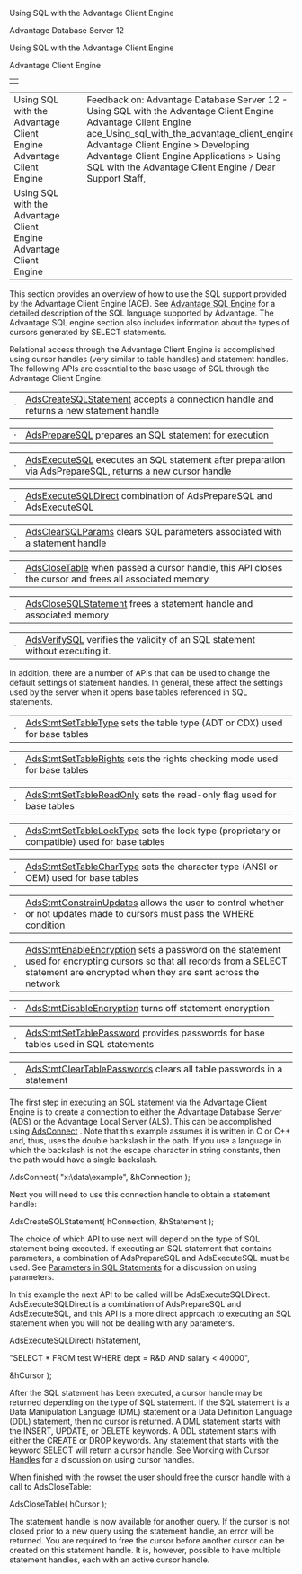 Using SQL with the Advantage Client Engine




Advantage Database Server 12  

Using SQL with the Advantage Client Engine

Advantage Client Engine

|  |
| --- |
|  |

|  |  |  |  |  |
| --- | --- | --- | --- | --- |
| Using SQL with the Advantage Client Engine  Advantage Client Engine |  |  | Feedback on: Advantage Database Server 12 - Using SQL with the Advantage Client Engine Advantage Client Engine ace\_Using\_sql\_with\_the\_advantage\_client\_engine Advantage Client Engine > Developing Advantage Client Engine Applications > Using SQL with the Advantage Client Engine / Dear Support Staff, |  |
| Using SQL with the Advantage Client Engine  Advantage Client Engine |  |  |  |  |

This section provides an overview of how to use the SQL support provided by the Advantage Client Engine (ACE). See [Advantage SQL Engine](master_advantage_sql_engine.htm) for a detailed description of the SQL language supported by Advantage. The Advantage SQL engine section also includes information about the types of cursors generated by SELECT statements.

Relational access through the Advantage Client Engine is accomplished using cursor handles (very similar to table handles) and statement handles. The following APIs are essential to the base usage of SQL through the Advantage Client Engine:

|  |  |
| --- | --- |
| · | [AdsCreateSQLStatement](ace_adscreatesqlstatement.htm) accepts a connection handle and returns a new statement handle |

|  |  |
| --- | --- |
| · | [AdsPrepareSQL](ace_adspreparesql.htm) prepares an SQL statement for execution |

|  |  |
| --- | --- |
| · | [AdsExecuteSQL](ace_adsexecutesql.htm) executes an SQL statement after preparation via AdsPrepareSQL, returns a new cursor handle |

|  |  |
| --- | --- |
| · | [AdsExecuteSQLDirect](ace_adsexecutesqldirect.htm) combination of AdsPrepareSQL and AdsExecuteSQL |

|  |  |
| --- | --- |
| · | [AdsClearSQLParams](ace_adsclearsqlparams.htm) clears SQL parameters associated with a statement handle |

|  |  |
| --- | --- |
| · | [AdsCloseTable](ace_adsclosetable.htm) when passed a cursor handle, this API closes the cursor and frees all associated memory |

|  |  |
| --- | --- |
| · | [AdsCloseSQLStatement](ace_adsclosesqlstatement.htm) frees a statement handle and associated memory |

|  |  |
| --- | --- |
| · | [AdsVerifySQL](ace_adsverifysql.htm) verifies the validity of an SQL statement without executing it. |

In addition, there are a number of APIs that can be used to change the default settings of statement handles. In general, these affect the settings used by the server when it opens base tables referenced in SQL statements.

|  |  |
| --- | --- |
| · | [AdsStmtSetTableType](ace_adsstmtsettabletype.htm) sets the table type (ADT or CDX) used for base tables |

|  |  |
| --- | --- |
| · | [AdsStmtSetTableRights](ace_adsstmtsettablerights.htm) sets the rights checking mode used for base tables |

|  |  |
| --- | --- |
| · | [AdsStmtSetTableReadOnly](ace_adsstmtsettablereadonly.htm) sets the read-only flag used for base tables |

|  |  |
| --- | --- |
| · | [AdsStmtSetTableLockType](ace_adsstmtsettablelocktype.htm) sets the lock type (proprietary or compatible) used for base tables |

|  |  |
| --- | --- |
| · | [AdsStmtSetTableCharType](ace_adsstmtsettablechartype.htm) sets the character type (ANSI or OEM) used for base tables |

|  |  |
| --- | --- |
| · | [AdsStmtConstrainUpdates](ace_adsstmtconstrainupdates.htm) allows the user to control whether or not updates made to cursors must pass the WHERE condition |

|  |  |
| --- | --- |
| · | [AdsStmtEnableEncryption](ace_adsstmtenableencryption.htm) sets a password on the statement used for encrypting cursors so that all records from a SELECT statement are encrypted when they are sent across the network |

|  |  |
| --- | --- |
| · | [AdsStmtDisableEncryption](ace_adsstmtdisableencryption.htm) turns off statement encryption |

|  |  |
| --- | --- |
| · | [AdsStmtSetTablePassword](ace_adsstmtsettablepassword.htm) provides passwords for base tables used in SQL statements |

|  |  |
| --- | --- |
| · | [AdsStmtClearTablePasswords](ace_adsstmtcleartablepasswords.htm) clears all table passwords in a statement |

The first step in executing an SQL statement via the Advantage Client Engine is to create a connection to either the Advantage Database Server (ADS) or the Advantage Local Server (ALS). This can be accomplished using [AdsConnect](ace_adsconnect.htm) . Note that this example assumes it is written in C or C++ and, thus, uses the double backslash in the path. If you use a language in which the backslash is not the escape character in string constants, then the path would have a single backslash.

AdsConnect( "x:\\data\\example", &hConnection );

Next you will need to use this connection handle to obtain a statement handle:

AdsCreateSQLStatement( hConnection, &hStatement );

The choice of which API to use next will depend on the type of SQL statement being executed. If executing an SQL statement that contains parameters, a combination of AdsPrepareSQL and AdsExecuteSQL must be used. See [Parameters in SQL Statements](ace_parameters_in_sql_statements.htm) for a discussion on using parameters.

In this example the next API to be called will be AdsExecuteSQLDirect. AdsExecuteSQLDirect is a combination of AdsPrepareSQL and AdsExecuteSQL, and this API is a more direct approach to executing an SQL statement when you will not be dealing with any parameters.

AdsExecuteSQLDirect( hStatement,

"SELECT \* FROM test WHERE dept = R&D AND salary < 40000",

&hCursor );

After the SQL statement has been executed, a cursor handle may be returned depending on the type of SQL statement. If the SQL statement is a Data Manipulation Language (DML) statement or a Data Definition Language (DDL) statement, then no cursor is returned. A DML statement starts with the INSERT, UPDATE, or DELETE keywords. A DDL statement starts with either the CREATE or DROP keywords. Any statement that starts with the keyword SELECT will return a cursor handle. See [Working with Cursor Handles](ace_working_with_cursor_handles.htm) for a discussion on using cursor handles.

When finished with the rowset the user should free the cursor handle with a call to AdsCloseTable:

AdsCloseTable( hCursor );

The statement handle is now available for another query. If the cursor is not closed prior to a new query using the statement handle, an error will be returned. You are required to free the cursor before another cursor can be created on this statement handle. It is, however, possible to have multiple statement handles, each with an active cursor handle.